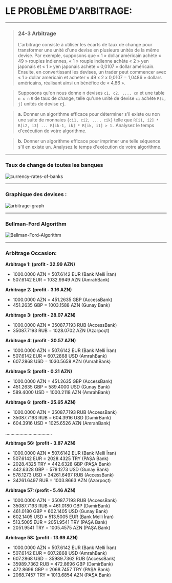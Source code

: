 # LE PROBLÈME D'ARBITRAGE:

***


> ### 24-3   Arbitrage
> L'arbitrage consiste à utiliser les écarts de taux de change pour transformer une unité d'une devise en plusieurs unités de la même devise. Par exemple, supposons que « 1 » dollar américain achète « 49 » roupies indiennes, « 1 » roupie indienne achète « 2 » yen japonais et « 1 » yen japonais achète « 0,0107 » dollar américain. Ensuite, en convertissant les devises, un trader peut commencer avec « 1 » dollar américain et acheter « 49 x 2 x 0,0107 = 1,0486 » dollars américains, réalisant ainsi un bénéfice de « 4,86 ».

> Supposons qu'on nous donne n devises `c1, c2, ..., cn` et une table `n x n` `R` de taux de change, telle qu'une unité de devise `ci` achète `R[i, j]` unités de devise **`cj`**.

> **a.** Donner un algorithme efﬁcace pour déterminer s'il existe ou non une suite de monnaies `{ci1, ci2, ..., cik}` telle que
> `R[i1, i2] * R[i2, i3] ... R[ik-1, ik] * R[ik, i1] > 1.`
> Analysez le temps d'exécution de votre algorithme.

> **b.** Donner un algorithme efﬁcace pour imprimer une telle séquence s'il en existe un. Analysez le temps d'exécution de votre algorithme.


***

### Taux de change de toutes les banques
![currency-rates-of-banks](http://www.mycertnotes.com/wp-content/uploads/2017/11/currency-rates-of-banks.jpg)


***

### Graphique des devises :
![arbitrage-graph](http://www.mycertnotes.com/wp-content/uploads/2017/11/arbitrage-graph.png)


***

### Bellman-Ford Algorithm
![Bellman-Ford-Algorithm](http://www.mycertnotes.com/wp-content/uploads/2017/11/Bellman-Ford-Algorithm.png)



***

 
### Arbitrage Occasion:                 
 
**Arbitrage 1: (profit - 32.99 AZN)**
* 1000.0000 AZN = 507.6142 EUR (Bank Melli İran)
*  507.6142 EUR = 1032.9949 AZN (AmrahBank)
 
**Arbitrage 2: (profit - 3.16 AZN)**
* 1000.0000 AZN =  451.2635 GBP (AccessBank)
*  451.2635 GBP = 1003.1588 AZN (Gunay Bank)
 
**Arbitrage 3: (profit - 28.07 AZN)** 
*  1000.0000 AZN = 35087.7193 RUB (AccessBank)
* 35087.7193 RUB =  1028.0702 AZN (Azərpoçt)
 
**Arbitrage 4: (profit - 30.57 AZN)**
* 1000.0000 AZN =  507.6142 EUR (Bank Melli İran)
*  507.6142 EUR =  607.2868 USD (AmrahBank)
*  607.2868 USD = 1030.5658 AZN (AmrahBank)
 
**Arbitrage 5: (profit - 0.21 AZN)** 
* 1000.0000 AZN =  451.2635 GBP (AccessBank)
*  451.2635 GBP =  589.4000 USD (Gunay Bank)
*  589.4000 USD = 1000.2118 AZN (AmrahBank)
 
**Arbitrage 6: (profit - 25.65 AZN)** 
* 1000.0000 AZN = 35087.7193 RUB (AccessBank)
* 35087.7193 RUB = 604.3916 USD (DəmirBank)
* 604.3916 USD = 1025.6526 AZN (AmrahBank)
 
....................................
  
 
**Arbitrage 56: (profit - 3.87 AZN)** 
* 1000.0000 AZN = 507.6142 EUR (Bank Melli İran)
* 507.6142 EUR = 2028.4325 TRY (PAŞA Bank)
* 2028.4325 TRY = 442.6328 GBP (PAŞA Bank)
* 442.6328 GBP = 578.1273 USD (Gunay Bank)
* 578.1273 USD = 34261.6497 RUB (AccessBank)
* 34261.6497 RUB = 1003.8663 AZN (Azərpoçt)
 
**Arbitrage 57: (profit - 5.46 AZN)** 
* 1000.0000 AZN = 35087.7193 RUB (AccessBank)
* 35087.7193 RUB = 461.0180 GBP (DəmirBank)
* 461.0180 GBP = 602.1405 USD (Gunay Bank)
* 602.1405 USD = 513.5005 EUR (Bank Melli İran)
* 513.5005 EUR = 2051.9541 TRY (PAŞA Bank)
* 2051.9541 TRY = 1005.4575 AZN (PAŞA Bank)
 
**Arbitrage 58: (profit - 13.69 AZN)** 
* 1000.0000 AZN = 507.6142 EUR (Bank Melli İran)
* 507.6142 EUR = 607.2868 USD (AmrahBank)
* 607.2868 USD = 35989.7362 RUB (AccessBank)
* 35989.7362 RUB = 472.8696 GBP (DəmirBank)
* 472.8696 GBP = 2068.7457 TRY (PAŞA Bank)
* 2068.7457 TRY = 1013.6854 AZN (PAŞA Bank)
 












